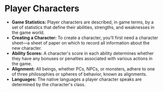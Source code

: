 # Player Characters

- **Game Statistics:** Player characters are described, in game terms, by a set of statistics that define their abilities, strengths, and weaknesses in the game world.
- **Creating a Character:** To create a character, you'll first need a character sheet—a sheet of paper on which to record all information about the new character.
- **Ability Scores:** A character's score in each ability determines whether they have any bonuses or penalties associated with various actions in the game.
- **Alignment:** All beings, whether PCs, NPCs, or monsters, adhere to one of three philosophies or spheres of behavior, known as alignments.
- **Languages:** The native languages a player character speaks are determined by the character's class.